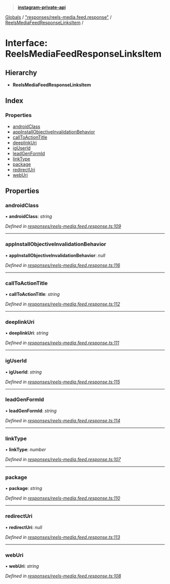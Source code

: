 > **[instagram-private-api](../README.md)**

[Globals](../README.md) / ["responses/reels-media.feed.response"](../modules/_responses_reels_media_feed_response_.md) / [ReelsMediaFeedResponseLinksItem](_responses_reels_media_feed_response_.reelsmediafeedresponselinksitem.md) /

# Interface: ReelsMediaFeedResponseLinksItem

## Hierarchy

* **ReelsMediaFeedResponseLinksItem**

## Index

### Properties

* [androidClass](_responses_reels_media_feed_response_.reelsmediafeedresponselinksitem.md#androidclass)
* [appInstallObjectiveInvalidationBehavior](_responses_reels_media_feed_response_.reelsmediafeedresponselinksitem.md#appinstallobjectiveinvalidationbehavior)
* [callToActionTitle](_responses_reels_media_feed_response_.reelsmediafeedresponselinksitem.md#calltoactiontitle)
* [deeplinkUri](_responses_reels_media_feed_response_.reelsmediafeedresponselinksitem.md#deeplinkuri)
* [igUserId](_responses_reels_media_feed_response_.reelsmediafeedresponselinksitem.md#iguserid)
* [leadGenFormId](_responses_reels_media_feed_response_.reelsmediafeedresponselinksitem.md#leadgenformid)
* [linkType](_responses_reels_media_feed_response_.reelsmediafeedresponselinksitem.md#linktype)
* [package](_responses_reels_media_feed_response_.reelsmediafeedresponselinksitem.md#package)
* [redirectUri](_responses_reels_media_feed_response_.reelsmediafeedresponselinksitem.md#redirecturi)
* [webUri](_responses_reels_media_feed_response_.reelsmediafeedresponselinksitem.md#weburi)

## Properties

###  androidClass

• **androidClass**: *string*

*Defined in [responses/reels-media.feed.response.ts:109](https://github.com/dilame/instagram-private-api/blob/e9c516c/src/responses/reels-media.feed.response.ts#L109)*

___

###  appInstallObjectiveInvalidationBehavior

• **appInstallObjectiveInvalidationBehavior**: *null*

*Defined in [responses/reels-media.feed.response.ts:116](https://github.com/dilame/instagram-private-api/blob/e9c516c/src/responses/reels-media.feed.response.ts#L116)*

___

###  callToActionTitle

• **callToActionTitle**: *string*

*Defined in [responses/reels-media.feed.response.ts:112](https://github.com/dilame/instagram-private-api/blob/e9c516c/src/responses/reels-media.feed.response.ts#L112)*

___

###  deeplinkUri

• **deeplinkUri**: *string*

*Defined in [responses/reels-media.feed.response.ts:111](https://github.com/dilame/instagram-private-api/blob/e9c516c/src/responses/reels-media.feed.response.ts#L111)*

___

###  igUserId

• **igUserId**: *string*

*Defined in [responses/reels-media.feed.response.ts:115](https://github.com/dilame/instagram-private-api/blob/e9c516c/src/responses/reels-media.feed.response.ts#L115)*

___

###  leadGenFormId

• **leadGenFormId**: *string*

*Defined in [responses/reels-media.feed.response.ts:114](https://github.com/dilame/instagram-private-api/blob/e9c516c/src/responses/reels-media.feed.response.ts#L114)*

___

###  linkType

• **linkType**: *number*

*Defined in [responses/reels-media.feed.response.ts:107](https://github.com/dilame/instagram-private-api/blob/e9c516c/src/responses/reels-media.feed.response.ts#L107)*

___

###  package

• **package**: *string*

*Defined in [responses/reels-media.feed.response.ts:110](https://github.com/dilame/instagram-private-api/blob/e9c516c/src/responses/reels-media.feed.response.ts#L110)*

___

###  redirectUri

• **redirectUri**: *null*

*Defined in [responses/reels-media.feed.response.ts:113](https://github.com/dilame/instagram-private-api/blob/e9c516c/src/responses/reels-media.feed.response.ts#L113)*

___

###  webUri

• **webUri**: *string*

*Defined in [responses/reels-media.feed.response.ts:108](https://github.com/dilame/instagram-private-api/blob/e9c516c/src/responses/reels-media.feed.response.ts#L108)*